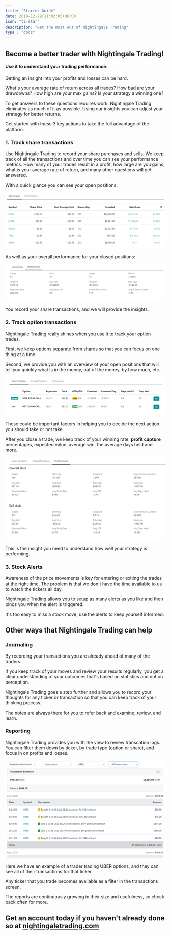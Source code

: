 ```yaml
---
title: "Starter Guide"
date: 2018-12-29T11:02:05+06:00
icon: "ti-star"
description: "Get the most out of Nightingale Trading"
type : "docs"
---
```


## Become a better trader with Nightingale Trading!

#### Use it to understand your trading performance.

Getting an insight into your profits and losses can be hard.

What's your average rate of return across all trades? How bad are your drawdowns? How high are your max gains? Is your strategy a winning one?

To get answers to these questions requires work. Nightingale Trading eliminates as much of it as possible. Using our insights you can adjust your strategy for better returns.

Get started with these 3 key actions to take the full advantage of the platform.

### 1. Track share transactions

Use Nightingale Trading to record your share purchases and sells. We keep track of all the transactions and over time you can see your performance metrics. How many of your trades result in a profit, how large are you gains, what is your average rate of return, and many other questions will get answered.

With a quick glance you can see your open positions:

![share ownership](shareownership.png "image")

As well as your overall performance for your closed positions:

![share performance](shareperformance.png "image")

You record your share transactions, and we will provide the insights.


### 2. Track option transactions

Nightingale Trading really shines when you use it to track your option trades.

First, we keep options separate from shares so that you can focus on one thing at a time.

Second, we provide you with an overview of your open positions that will tell you quickly what is in the money, out of the money, by how much, etc.

![options ownership](optionsownership.png "image")

These could be important factors in helping you to decide the next action you should take or not take.

After you close a trade, we keep track of your winning rate, **profit capture** percentages, expected value, average win, the average days held and more.

![options performance](optionsperformance.png "image")

This is the insight you need to understand how well your strategy is performing.


### 3. Stock Alerts

Awareness of the price movements is key for entering or exiting the trades at the right time. The problem is that we don't have the time available to us to watch the tickers all day.

Nightingale Trading allows you to setup as many alerts as you like and then pings you when the alert is triggered.

It's too easy to miss a stock move, use the alerts to keep yourself informed.

## Other ways that Nightingale Trading can help

### Journaling

By recording your transactions you are already ahead of many of the traders.

If you keep track of your moves and review your results regularly, you get a clear understanding of your outcomes that's based on statistics and not on perception.

Nightingale Trading goes a step further and allows you to record your thoughts for any ticker or transaction so that you can keep track of your thinking process.

The notes are always there for you to refer back and examine, review, and learn.

### Reporting

Nightingale Trading provides you with the view to review transcation logs. You can filter them down by ticker, by trade type (option or share), and focus in on profits and losses.

![transactions](transactions.png "image")

Here we have an example of a trader trading UBER options, and they can see all of their transactions for that ticker.

Any ticker that you trade becomes available as a filter in the transactions screen.

The reports are continuously growing in their size and usefulness, so check back often for more.

## Get an account today if you haven't already done so at [nightingaletrading.com](https://www.nightingaletrading.com)



